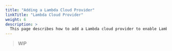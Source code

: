 ```yaml
---
title: "Adding a Lambda Cloud Provider"
linkTitle: "Lambda Cloud Provider"
weight: 6
description: >
  This page describes how to add a Lambda cloud provider to enable Lambda applications.
---
```


> WIP
